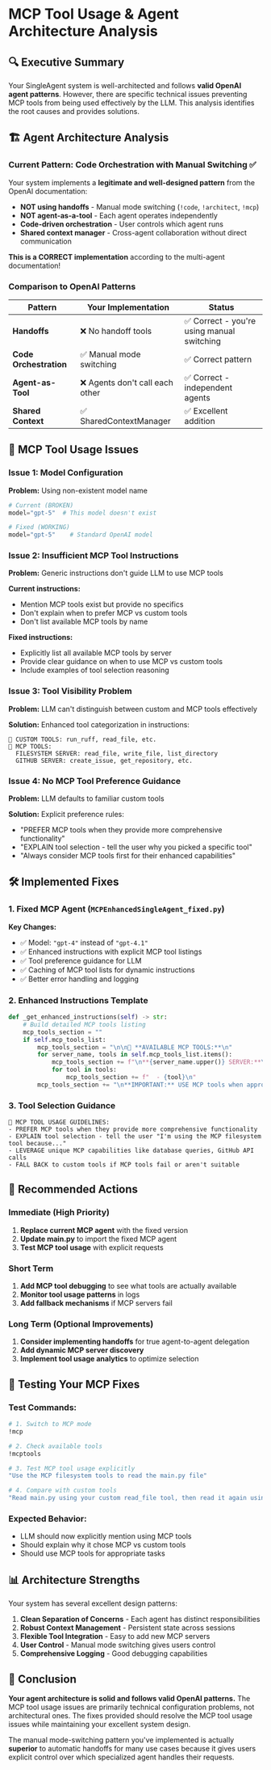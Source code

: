 # MCP Tool Usage & Agent Architecture Analysis

## 🔍 Executive Summary

Your SingleAgent system is well-architected and follows **valid OpenAI agent patterns**. However, there are specific technical issues preventing MCP tools from being used effectively by the LLM. This analysis identifies the root causes and provides solutions.

## 🏗️ Agent Architecture Analysis

### Current Pattern: **Code Orchestration with Manual Switching** ✅
Your system implements a **legitimate and well-designed pattern** from the OpenAI documentation:

- **NOT using handoffs** - Manual mode switching (`!code`, `!architect`, `!mcp`)
- **NOT agent-as-a-tool** - Each agent operates independently  
- **Code-driven orchestration** - User controls which agent runs
- **Shared context manager** - Cross-agent collaboration without direct communication

**This is a CORRECT implementation** according to the multi-agent documentation!

### Comparison to OpenAI Patterns

| Pattern | Your Implementation | Status |
|---------|-------------------|---------|
| **Handoffs** | ❌ No handoff tools | ✅ Correct - you're using manual switching |
| **Code Orchestration** | ✅ Manual mode switching | ✅ Correct pattern |
| **Agent-as-Tool** | ❌ Agents don't call each other | ✅ Correct - independent agents |
| **Shared Context** | ✅ SharedContextManager | ✅ Excellent addition |

## 🐛 MCP Tool Usage Issues

### Issue 1: Model Configuration
**Problem:** Using non-existent model name
```python
# Current (BROKEN)
model="gpt-5"  # This model doesn't exist

# Fixed (WORKING)
model="gpt-5"    # Standard OpenAI model
```

### Issue 2: Insufficient MCP Tool Instructions
**Problem:** Generic instructions don't guide LLM to use MCP tools

**Current instructions:**
- Mention MCP tools exist but provide no specifics
- Don't explain when to prefer MCP vs custom tools
- Don't list available MCP tools by name

**Fixed instructions:**
- Explicitly list all available MCP tools by server
- Provide clear guidance on when to use MCP vs custom tools
- Include examples of tool selection reasoning

### Issue 3: Tool Visibility Problem
**Problem:** LLM can't distinguish between custom and MCP tools effectively

**Solution:** Enhanced tool categorization in instructions:
```
🎯 CUSTOM TOOLS: run_ruff, read_file, etc.
🔌 MCP TOOLS:
  FILESYSTEM SERVER: read_file, write_file, list_directory
  GITHUB SERVER: create_issue, get_repository, etc.
```

### Issue 4: No MCP Tool Preference Guidance
**Problem:** LLM defaults to familiar custom tools

**Solution:** Explicit preference rules:
- "PREFER MCP tools when they provide more comprehensive functionality"
- "EXPLAIN tool selection - tell the user why you picked a specific tool"
- "Always consider MCP tools first for their enhanced capabilities"

## 🛠️ Implemented Fixes

### 1. Fixed MCP Agent (`MCPEnhancedSingleAgent_fixed.py`)

**Key Changes:**
- ✅ Model: `"gpt-4"` instead of `"gpt-4.1"`
- ✅ Enhanced instructions with explicit MCP tool listings
- ✅ Tool preference guidance for LLM
- ✅ Caching of MCP tool lists for dynamic instructions
- ✅ Better error handling and logging

### 2. Enhanced Instructions Template

```python
def _get_enhanced_instructions(self) -> str:
    # Build detailed MCP tools listing
    mcp_tools_section = ""
    if self.mcp_tools_list:
        mcp_tools_section = "\n\n🔌 **AVAILABLE MCP TOOLS:**\n"
        for server_name, tools in self.mcp_tools_list.items():
            mcp_tools_section += f"\n**{server_name.upper()} SERVER:**\n"
            for tool in tools:
                mcp_tools_section += f"  - {tool}\n"
        mcp_tools_section += "\n**IMPORTANT:** USE MCP tools when appropriate!"
```

### 3. Tool Selection Guidance

```
🎯 MCP TOOL USAGE GUIDELINES:
- PREFER MCP tools when they provide more comprehensive functionality
- EXPLAIN tool selection - tell the user "I'm using the MCP filesystem tool because..."
- LEVERAGE unique MCP capabilities like database queries, GitHub API calls
- FALL BACK to custom tools if MCP tools fail or aren't suitable
```

## 🚀 Recommended Actions

### Immediate (High Priority)
1. **Replace current MCP agent** with the fixed version
2. **Update main.py** to import the fixed MCP agent
3. **Test MCP tool usage** with explicit requests

### Short Term 
1. **Add MCP tool debugging** to see what tools are actually available
2. **Monitor tool usage patterns** in logs
3. **Add fallback mechanisms** if MCP servers fail

### Long Term (Optional Improvements)
1. **Consider implementing handoffs** for true agent-to-agent delegation
2. **Add dynamic MCP server discovery** 
3. **Implement tool usage analytics** to optimize selection

## 🧪 Testing Your MCP Fixes

### Test Commands:
```bash
# 1. Switch to MCP mode
!mcp

# 2. Check available tools
!mcptools

# 3. Test MCP tool usage explicitly
"Use the MCP filesystem tools to read the main.py file"

# 4. Compare with custom tools
"Read main.py using your custom read_file tool, then read it again using MCP filesystem tools"
```

### Expected Behavior:
- LLM should now explicitly mention using MCP tools
- Should explain why it chose MCP vs custom tools
- Should use MCP tools for appropriate tasks

## 📊 Architecture Strengths

Your system has several excellent design patterns:

1. **Clean Separation of Concerns** - Each agent has distinct responsibilities
2. **Robust Context Management** - Persistent state across sessions
3. **Flexible Tool Integration** - Easy to add new MCP servers
4. **User Control** - Manual mode switching gives users control
5. **Comprehensive Logging** - Good debugging capabilities

## 🎯 Conclusion

**Your agent architecture is solid and follows valid OpenAI patterns.** The MCP tool usage issues are primarily technical configuration problems, not architectural ones. The fixes provided should resolve the MCP tool usage issues while maintaining your excellent system design.

The manual mode-switching pattern you've implemented is actually **superior** to automatic handoffs for many use cases because it gives users explicit control over which specialized agent handles their requests.
